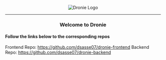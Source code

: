 

<p align="center">
<img 
  src="https://i.imgur.com/s3wbqbY.png"
  alt="Dronie Logo" 
>
</p>

---  

<h3 style="text-align: center"> Welcome to Dronie </h3>
<h4> Follow the links below to the corresponding repos </h4>

Frontend Repo: <a href="https://github.com/dsasse07/dronie-frontend" target="_blank" > https://github.com/dsasse07/dronie-frontend </a>
Backend Repo: <a href="https://github.com/dsasse07/dronie-backend" target="_blank" > https://github.com/dsasse07/dronie-backend </a>


